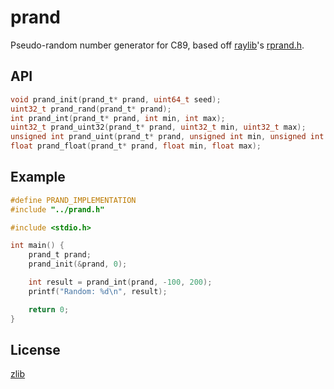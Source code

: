 # prand

Pseudo-random number generator for C89, based off [raylib](https://www.raylib.com/)'s [rprand.h](https://github.com/raysan5/raylib/blob/master/src/external/rprand.h).

## API

``` c
void prand_init(prand_t* prand, uint64_t seed);
uint32_t prand_rand(prand_t* prand);
int prand_int(prand_t* prand, int min, int max);
uint32_t prand_uint32(prand_t* prand, uint32_t min, uint32_t max);
unsigned int prand_uint(prand_t* prand, unsigned int min, unsigned int max);
float prand_float(prand_t* prand, float min, float max);
```

## Example

``` c
#define PRAND_IMPLEMENTATION
#include "../prand.h"

#include <stdio.h>

int main() {
    prand_t prand;
    prand_init(&prand, 0);

    int result = prand_int(prand, -100, 200);
    printf("Random: %d\n", result);

    return 0;
}
```

## License

[zlib](LICENSE)
